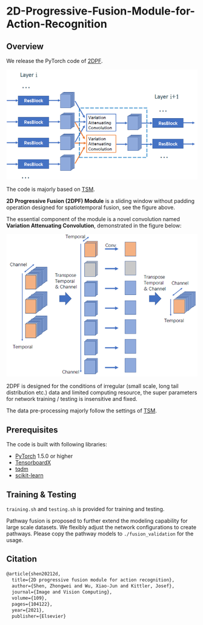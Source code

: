 # 2D-Progressive-Fusion-Module-for-Action-Recognition
## Overview
We release the PyTorch code of [2DPF](https://www.sciencedirect.com/science/article/abs/pii/S0262885621000275).


![](./images/2DPF.png)

The code is majorly based on [TSM](https://github.com/mit-han-lab/temporal-shift-module). 

**2D Progressive Fusion (2DPF) Module** is a sliding window without padding operation designed for spatiotemporal fusion, see the figure above. 

The essential component of the module is a novel convolution named **Variation Attenuating Convolution**, demonstrated in the figure below:


![](./images/VAC.png)


2DPF is designed for the conditions of irregular (small scale, long tail distribution etc.) data and limited computing resource, the super parameters for network training / testing is insensitive and fixed.

The data pre-processing majorly follow the settings of [TSM](https://github.com/mit-han-lab/temporal-shift-module).

## Prerequisites
The code is built with following libraries:

- [PyTorch](https://pytorch.org/) 1.5.0 or higher
- [TensorboardX](https://github.com/lanpa/tensorboardX)
- [tqdm](https://github.com/tqdm/tqdm.git)
- [scikit-learn](https://scikit-learn.org/stable/)

## Training & Testing
```training.sh``` and ```testing.sh``` is provided for training and testing.

Pathway fusion is proposed to further extend the modeling capability for large scale datasets. We flexibly adjust the network configurations to create pathways. Please copy the pathway models to ```./fusion_validation``` for the usage.

## Citation
```
@article{shen20212d,
  title={2D progressive fusion module for action recognition},
  author={Shen, Zhongwei and Wu, Xiao-Jun and Kittler, Josef},
  journal={Image and Vision Computing},
  volume={109},
  pages={104122},
  year={2021},
  publisher={Elsevier}
```
